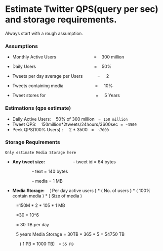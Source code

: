 
# Estimate Twitter QPS(query per sec) and storage requirements.

Always start with a rough assumption.




### Assumptions

- Monthly Active Users &nbsp; &nbsp;&nbsp;&nbsp;&nbsp;&nbsp;&nbsp;&nbsp;&nbsp;&nbsp;&nbsp;&nbsp;&nbsp;&nbsp;&nbsp;&nbsp;&nbsp;&nbsp;&nbsp;&nbsp;&nbsp;&nbsp;&nbsp;&nbsp;&nbsp;&nbsp;&nbsp;&nbsp;&nbsp;=&nbsp;&nbsp;&nbsp; 300 million
- Daily Users&nbsp;&nbsp;&nbsp;&nbsp;&nbsp;&nbsp;&nbsp;&nbsp;&nbsp;&nbsp;&nbsp;&nbsp;&nbsp;&nbsp;&nbsp;&nbsp;&nbsp;&nbsp;&nbsp;&nbsp;&nbsp;&nbsp;&nbsp;&nbsp;&nbsp;&nbsp;&nbsp;&nbsp;&nbsp;&nbsp;&nbsp;&nbsp;&nbsp;&nbsp;&nbsp;&nbsp;&nbsp;&nbsp;&nbsp;&nbsp;&nbsp;&nbsp;&nbsp;&nbsp;&nbsp;&nbsp;&nbsp;&nbsp;=&nbsp;&nbsp;&nbsp;&nbsp;50%

- Tweets per day average per Users&nbsp;&nbsp;&nbsp;&nbsp;&nbsp;&nbsp;&nbsp;&nbsp;&nbsp;&nbsp;&nbsp;&nbsp;= &nbsp;&nbsp;&nbsp;&nbsp;2
- Tweets containing media&nbsp;&nbsp;&nbsp;&nbsp;&nbsp;&nbsp;&nbsp;&nbsp;&nbsp;&nbsp;&nbsp;&nbsp;&nbsp;&nbsp;&nbsp;&nbsp;&nbsp;&nbsp;&nbsp;&nbsp;&nbsp;&nbsp;&nbsp;&nbsp;&nbsp;&nbsp;= &nbsp;&nbsp;&nbsp;&nbsp;10%
- Tweet stores for&nbsp;&nbsp;&nbsp;&nbsp;&nbsp;&nbsp;&nbsp;&nbsp;&nbsp;&nbsp;&nbsp;&nbsp;&nbsp;&nbsp;&nbsp;&nbsp;&nbsp;&nbsp;&nbsp;&nbsp;&nbsp;&nbsp;&nbsp;&nbsp;&nbsp;&nbsp;&nbsp;&nbsp;&nbsp;&nbsp;&nbsp;&nbsp;&nbsp;&nbsp;&nbsp;&nbsp;&nbsp;&nbsp;&nbsp;&nbsp;&nbsp;= &nbsp;&nbsp;&nbsp;&nbsp;5 Years


### Estimations (qps estimate)
- Daily Active Users: &nbsp;&nbsp;&nbsp;50% of 300 million &nbsp;&nbsp;=&nbsp;&nbsp;```150 million```
- Tweet QPS:&nbsp;&nbsp;&nbsp;&nbsp;150million*2tweets/24hours/3600sec&nbsp;&nbsp;=&nbsp;&nbsp;```~3500```
- Peek QPS(100% Users) : &nbsp;&nbsp;&nbsp; 2 * 3500 &nbsp; = &nbsp; ```~7000```


### Storage Requirements

```Only estimate Media Storage here```

- **Any tweet size:**
&nbsp;&nbsp;&nbsp;&nbsp;&nbsp;&nbsp;&nbsp;&nbsp;&nbsp;&nbsp;&nbsp;&nbsp;&nbsp;&nbsp;&nbsp;&nbsp;&nbsp;&nbsp;&nbsp;&nbsp;&nbsp; - tweet id = 64 bytes

&nbsp;&nbsp;&nbsp;&nbsp;&nbsp;&nbsp;&nbsp;&nbsp;&nbsp;&nbsp;&nbsp;&nbsp;&nbsp;&nbsp;&nbsp;&nbsp;&nbsp;&nbsp;&nbsp;&nbsp;&nbsp; - text = 140 bytes

&nbsp;&nbsp;&nbsp;&nbsp;&nbsp;&nbsp;&nbsp;&nbsp;&nbsp;&nbsp;&nbsp;&nbsp;&nbsp;&nbsp;&nbsp;&nbsp;&nbsp;&nbsp;&nbsp;&nbsp;&nbsp; - media = 1 MB

- **Media Storage:** &nbsp;&nbsp;&nbsp;( Per day active users ) * ( No. of users ) * ( 100% contain media ) * ( Size of media )

&nbsp;&nbsp;&nbsp;&nbsp;&nbsp;&nbsp;&nbsp;&nbsp;&nbsp;=150M * 2 * 105 * 1 MB

&nbsp;&nbsp;&nbsp;&nbsp;&nbsp;&nbsp;&nbsp;&nbsp;&nbsp;=30 * 10^6

&nbsp;&nbsp;&nbsp;&nbsp;&nbsp;&nbsp;&nbsp;&nbsp;&nbsp;= 30 TB per day
&nbsp;

&nbsp;&nbsp;&nbsp;&nbsp;&nbsp;&nbsp;&nbsp;&nbsp;&nbsp;5 years Media Storage = 30TB * 365 * 5 = 54750 TB

&nbsp;&nbsp;&nbsp;&nbsp;&nbsp;&nbsp;&nbsp;&nbsp;&nbsp;&nbsp;&nbsp;&nbsp;( 1 PB = 1000 TB) &nbsp;&nbsp;=&nbsp;```55 PB```